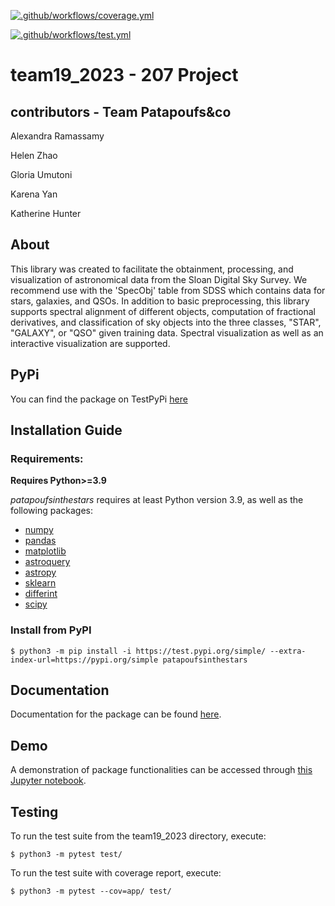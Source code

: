 [![.github/workflows/coverage.yml](https://code.harvard.edu/CS107/team19_2023/actions/workflows/coverage.yml/badge.svg)](https://code.harvard.edu/CS107/team19_2023/actions/workflows/coverage.yml)

[![.github/workflows/test.yml](https://code.harvard.edu/CS107/team19_2023/actions/workflows/test.yml/badge.svg)](https://code.harvard.edu/CS107/team19_2023/actions/workflows/test.yml)

# team19_2023 - 207 Project

## contributors - Team Patapoufs&co

Alexandra Ramassamy

Helen Zhao

Gloria Umutoni

Karena Yan

Katherine Hunter

## About

This library was created to facilitate the obtainment, processing, and
visualization of astronomical data from the Sloan Digital Sky Survey.  We recommend use with the 'SpecObj' table from SDSS which contains data for stars, galaxies, and QSOs. In addition to basic preprocessing,
this library supports spectral alignment of different objects, computation 
of fractional derivatives, and classification of sky objects into the three classes, "STAR", "GALAXY", or "QSO" given training data. 
Spectral visualization as well as an interactive visualization are 
supported. 

## PyPi

You can find the package on TestPyPi [here](https://test.pypi.org/project/patapoufsinthestars/)

## Installation Guide

### Requirements:

**Requires Python>=3.9**

*patapoufsinthestars* requires at least Python version 3.9, as well as the following packages:
- [numpy](https://numpy.org/install/)
- [pandas](https://pandas.pydata.org/docs/getting_started/install.html)
- [matplotlib](https://matplotlib.org/stable/users/installing/index.html)
- [astroquery](https://astroquery.readthedocs.io/en/latest/)
- [astropy](https://docs.astropy.org/en/stable/install.html)
- [sklearn](https://scikit-learn.org/stable/install.html)
- [differint](https://pypi.org/project/differint/)
- [scipy](https://scipy.org/install/)

### Install from PyPI

`$ python3 -m pip install -i https://test.pypi.org/simple/ --extra-index-url=https://pypi.org/simple patapoufsinthestars`

## Documentation

Documentation for the package can be found [here](docs/_build/html/index.html).

## Demo

A demonstration of package functionalities can be accessed through [this Jupyter notebook](docs/demo.ipynb).

## Testing

To run the test suite from the team19_2023 directory, execute:

`$ python3 -m pytest test/` 

To run the test suite with coverage report, execute:

`$ python3 -m pytest --cov=app/ test/`